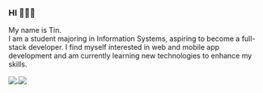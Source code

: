 ### HI 👋👋👋
My name is Tin.  
I am a student majoring in Information Systems, aspiring to become a full-stack developer. I find myself interested in web and mobile app development and am currently learning new technologies to enhance my skills.   

<a href="https://github.com/AST-tnbt/Clinic_Management">
  <!-- Change the `github-readme-stats.anuraghazra1.vercel.app` to `github-readme-stats.vercel.app`  -->
  <img align="center" src="https://github-readme-stats.anuraghazra1.vercel.app/api/pin/?username=AST-tnbt&repo=Clinic_Management&theme=radical" />
</a>    
<a href="https://github.com/AST-tnbt/Introduction-Website">
  <!-- Change the `github-readme-stats.anuraghazra1.vercel.app` to `github-readme-stats.vercel.app`  -->
  <img align="center" src="https://github-readme-stats.anuraghazra1.vercel.app/api/pin/?username=AST-tnbt&repo=Introduction-Website&theme=radical" />
</a>    
